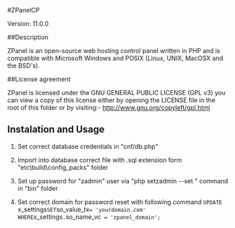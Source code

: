 #ZPanelCP

Version: 11.0.0

##Description

ZPanel is an open-source web hosting control panel written in PHP and is compatible
with Microsoft Windows and POSIX (Linux, UNIX, MacOSX and the BSD's).

##License agreement

ZPanel is licensed under the GNU GENERAL PUBLIC LICENSE (GPL v3) you can view a copy of this license either by opening the LICENSE file in the root of this folder or by visiting:- http://www.gnu.org/copyleft/gpl.html

## Instalation and Usage

1. Set correct database credentials in "cnf/db.php"

2. Import into database correct file with .sql extension form "etc\build\config_packs" folder

3. Set up password for "zadmin" user via "php setzadmin --set <password>" command in "bin" folder

4. Set correct domain for password reset with following command
   `UPDATE `x_settings`SET`so_value_tx`= 'yourdomain.com' WHERE`x_settings`.`so_name_vc` = 'zpanel_domain';`

